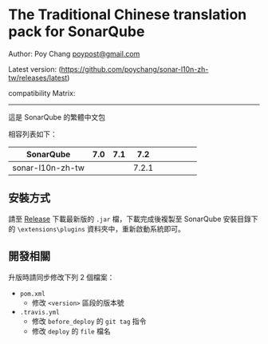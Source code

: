 The Traditional Chinese translation pack for SonarQube
=======

Author: Poy Chang <poypost@gmail.com>

Latest version: (https://github.com/poychang/sonar-l10n-zh-tw/releases/latest)

compatibility Matrix: 

---

這是 SonarQube 的繁體中文包

相容列表如下：

**SonarQube**    |**7.0**|**7.1**|**7.2**|       |       |       |       |       |
-----------------|-------|-------|-------|-------|-------|-------|-------|-------|
sonar-l10n-zh-tw |       |       |7.2.1  |       |       |       |       |       |

## 安裝方式

請至 [Release](https://github.com/poychang/sonar-l10n-zh-tw/releases) 下載最新版的 `.jar` 檔，下載完成後複製至 SonarQube 安裝目錄下的 `\extensions\plugins` 資料夾中，重新啟動系統即可。

## 開發相關

升版時請同步修改下列 2 個檔案：

* `pom.xml`
    * 修改 `<version>` 區段的版本號
* `.travis.yml` 
    * 修改 `before_deploy` 的 `git tag` 指令
    * 修改 `deploy` 的 `file` 檔名

